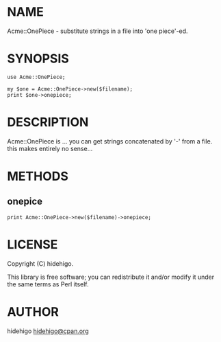 # NAME

Acme::OnePiece - substitute strings in a file into 'one piece'-ed.

# SYNOPSIS

    use Acme::OnePiece;

    my $one = Acme::OnePiece->new($filename);
    print $one->onepiece;

# DESCRIPTION

Acme::OnePiece is ...
you can get strings concatenated by '-' from a file.
this makes entirely no sense...

# METHODS

## onepice

    print Acme::OnePiece->new($filename)->onepiece;

# LICENSE

Copyright (C) hidehigo.

This library is free software; you can redistribute it and/or modify
it under the same terms as Perl itself.

# AUTHOR

hidehigo <hidehigo@cpan.org>
